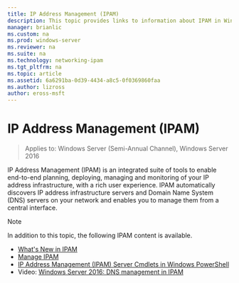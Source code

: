 ```yaml
---
title: IP Address Management (IPAM)
description: This topic provides links to information about IPAM in Windows Server 2016.
manager: brianlic
ms.custom: na
ms.prod: windows-server
ms.reviewer: na
ms.suite: na
ms.technology: networking-ipam
ms.tgt_pltfrm: na
ms.topic: article
ms.assetid: 6a6291ba-0d39-4434-a8c5-0f0369860faa
ms.author: lizross
author: eross-msft
---
```

# IP Address Management (IPAM)

> Applies to: Windows Server (Semi-Annual Channel), Windows Server 2016

IP Address Management (IPAM) is an integrated suite of tools to enable end-to-end planning, deploying, managing and monitoring of your IP address infrastructure, with a rich user experience. IPAM automatically discovers IP address infrastructure servers and Domain Name System (DNS) servers on your network and enables you to manage them from a central interface.

> [!NOTE]
> In addition to this topic, the following IPAM content is available.
>
> - [What's New in IPAM](../../technologies/ipam/What-s-New-in-IPAM.md)
> - [Manage IPAM](../../technologies/ipam/Manage-IPAM.md)
> - [IP Address Management (IPAM) Server Cmdlets in Windows PowerShell](https://docs.microsoft.com/powershell/module/ipamserver/?view=win10-ps)
> - Video: [Windows Server 2016: DNS management in IPAM](https://channel9.msdn.com/Blogs/windowsserver/Windows-Server-2016-DNS-management-in-IPAM)
